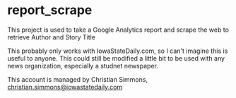 # report_scrape

This project is used to take a Google Analytics report and scrape the web to retrieve Author and Story Title

This probably only works with IowaStateDaily.com, so I can't imagine this is useful to anyone. This could still be modified a little bit to be used with any news organization, especially a studnet newspaper. 

This account is managed by Christian Simmons, christian.simmons@iowastatedaily.com
